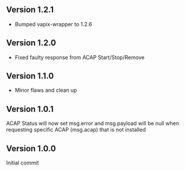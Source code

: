 ## Version 1.2.1
* Bumped vapix-wrapper to 1.2.6

## Version 1.2.0
* Fixed faulty response from ACAP Start/Stop/Remove

## Version 1.1.0
* Minor flaws and clean up

## Version 1.0.1
ACAP Status will now set msg.error and msg.payload will be null when requesting specific ACAP (msg.acap) that is not installed

## Version 1.0.0
Initial commit

